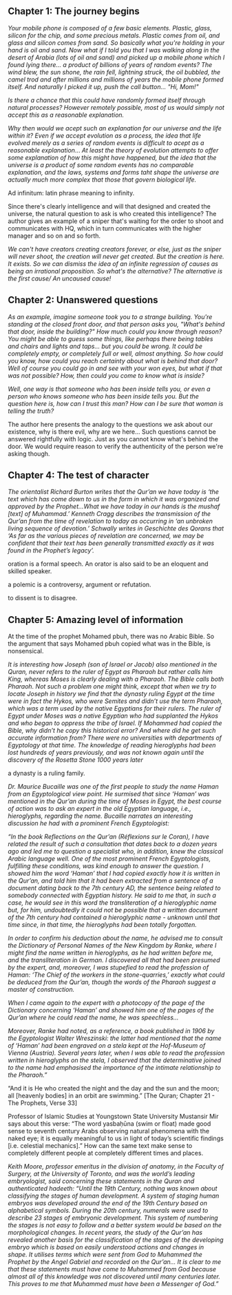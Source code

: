 ## Chapter 1: The journey begins

*Your mobile phone is composed of a few basic elements. Plastic, glass, silicon for the chip, and some precious metals. Plastic comes from oil, and glass and silicon comes from sand. So basically what you're holding in your hand is oil and sand. Now what if I told you that I was walking along in the desert of Arabia (lots of oil and sand) and picked up a mobile phone which I found lying there... a product of billions of years of random events? The wind blew, the sun shone, the rain fell, lightning struck, the oil bubbled, the camel trod and after millions and millions of years the mobile phone formed itself. And naturally I picked it up, push the call button... "Hi, Mom!"*

*Is there a chance that this could have randomly formed itself through natural processes? However remotely possible, most of us would simply not accept this as a reasonable explanation.*

*Why then would we acept such an explanation for our universe and the life within it? Even if we accept evolution as a process, the idea that life evolved merely as a series of random events is difficult to acept as a reasonable explanation*... *At least the theory of evolution attempts to offer some explanation of how this might have happened, but the idea that the universe is a product of some random events has no comparable explanation, and the laws, systems and forms taht shape the universe are actually much more complex that those that govern biological life.*

Ad infinitum: latin phrase meaning to infinity.

Since there's clearly intelligence and will that designed and created the universe, the natural question to ask is who created this intelligence? The author gives an example of a sniper that's waiting for the order to shoot and communicates with HQ, which in turn communicates with the higher manager and so on and so forth.

*We can't have creators creating creators forever, or else, just as the sniper will never shoot, the creation will never get created. But the creation is here. It exists. So we can dismiss the idea of an infinite regression of causes as being an irrational proposition.
So what's the alternative? The alternative is the first cause/ An uncaused cause!*

## Chapter 2: Unanswered questions
*As an example, imagine someone took you to a strange building. You're standing at the closed front door, and that person asks you, "What's behind that door, inside the building?" How much could you know through reason? You might be able to guess some things, like perhaps there being tables and chairs and lights and taps... but you could be wrong. It could be completely empty, or completely full or well, almost anything. So how could you know, how could you reach certainty about what is behind that door? Well of course you could go in and see with your won eyes, but what if that was not possible? How, then could you come to know what is inside?*

*Well, one way is that someone who has been inside tells you, or even a person who knows someone who has been inside tells you. But the question here is, how can I trust this man? How can I be sure that woman is telling the truth?*

The author here presents the analogy to the questions we ask about our existence, why is there evil, why are we here... Such questions cannot be answered rightfully with logic. Just as you cannot know what's behind the door. We would require reason to verify the authenticity of the person we're asking though.

## Chapter 4: The test of character
*The orientalist Richard Burton writes that the Qur’an we have today is ‘the text which has come down to us in the form in which it was organized and approved by the Prophet…What we have today in our hands is the mushaf \[text] of Muhammad.’ Kenneth Cragg describes the transmission of the Qur’an from the time of revelation to today as occurring in ‘an unbroken living sequence of devotion.’ Schwally writes in Geschichte des Qorans that ‘As far as the various pieces of revelation are concerned, we may be confident that their text has been generally transmitted exactly as it was found in the Prophet’s legacy’.*

oration is a formal speech. An orator is also said to be an eloquent and skilled speaker.

a polemic is a controversy, argument or refutation.

to dissent is to disagree.

## Chapter 5: Amazing level of information
At the time of the prophet Mohamed pbuh, there was no Arabic Bible. So the argument that says Mohamed pbuh copied what was in the Bible, is nonsensical.

*It is interesting how Joseph (son of Israel or Jacob) also mentioned in the Quran, never refers to the ruler of Egypt as Pharaoh but rather calls him King, whereas Moses is clearly dealing with a Pharaoh. The Bible calls both Pharaoh. Not such a problem one might think, except that when we try to locate Joseph in history we find that the dynasty ruling Egypt at the time were in fact the Hykos, who were Semites and didn’t use the term Pharaoh, which
was a term used by the native Egyptians for their rulers. The ruler of Egypt under Moses was a native Egyptian who had supplanted the Hykos and who began to oppress the tribe of Israel. If Mohammed had copied the Bible, why didn’t he copy this historical error? And where did he get such accurate information from? There were no universities with departments of Egyptology at that time. The knowledge of reading hieroglyphs had been lost hundreds of years previously, and was not known again until the discovery of the Rosetta Stone 1000 years later*

a dynasty is a ruling family.

*Dr. Maurice Bucaille was one of the first people to study the name Haman from an Egyptological view point. He surmised that since ‘Haman’ was mentioned in the Qur’an during the time of Moses in Egypt, the best course of action was to ask an expert in the old
Egyptian language, i.e., hieroglyphs, regarding the name. Bucaille narrates an interesting discussion he had with a prominent French Egyptologist:*

*“In the book Reflections on the Qur’an (Réflexions sur le Coran), I have related the result of such a consultation that dates back to a dozen years ago and led me to question a specialist who, in addition, knew the classical Arabic language well. One of the most
prominent French Egyptologists, fulfilling these conditions, was kind enough to answer the question. I showed him the word ‘Haman’ that I had copied exactly how it is written in the Qur’an, and told him that it had been extracted from a sentence of a document dating back to the 7th century AD, the sentence being related to somebody connected with Egyptian
history. He said to me that, in such a case, he would see in this word the transliteration of a hieroglyphic name but, for him, undoubtedly it could not be possible that a written document of the 7th century had contained a hieroglyphic name - unknown until that time
since, in that time, the hieroglyphs had been totally forgotten.*

*In order to confirm his deduction about the name, he advised me to consult the Dictionary of Personal Names of the New Kingdom by Ranke, where I might find the name written in hieroglyphs, as he had written before me, and the transliteration in German. I discovered all that had been presumed by the expert, and, moreover, I was stupefied to read the profession of Haman: ‘The Chief of the workers in the stone-quarries,’ exactly what could be deduced from the Qur’an, though the words of the Pharaoh suggest a master of construction.*

*When I came again to the expert with a photocopy of the page of the Dictionary concerning ‘Haman’ and showed him one of the pages of the Qur’an where he could read the name, he was speechless...*

*Moreover, Ranke had noted, as a reference, a book published in 1906 by the Egyptologist Walter Wreszinski: the latter had mentioned that the name of ‘Haman’ had been engraved on a stela kept at the Hof-Museum of Vienna (Austria). Several years later, when I was able to read the profession written in hieroglyphs on the stela, I observed that the determinative joined to the name had emphasised the importance of the intimate relationship to the Pharaoh.”*

“And it is He who created the night and the day and the sun and the moon; all \[heavenly bodies] in an orbit are swimming.”
\[The Quran; Chapter 21 - The Prophets, Verse 33]

Professor of Islamic Studies at Youngstown State University Mustansir Mir says about this verse:
“The word yasbaḥūna (swim or float) made good sense to seventh century Arabs observing natural phenomena with the naked eye; it is equally meaningful to us in light of today’s scientific findings \[i.e. celestial mechanics].”
How can the same text make sense to completely different people at completely different times and places.

*Keith Moore, professor emeritus in the division of anatomy, in the Faculty of Surgery, at the University of Toronto, and was the world’s leading embryologist, said concerning these statements in the Quran and authenticated hadeeth:
“Until the 19th Century, nothing was known about classifying the stages of human development. A system of staging human embryos was developed around the end of the 19th Century based on alphabetical symbols. During the 20th century, numerals were used to describe 23 stages of embryonic development. This system of numbering the stages is not easy to follow and a better system would be based on the morphological changes. In recent years, the study of the Qur’an has revealed another basis for the classification of the
stages of the developing embryo which is based on easily understood actions and changes in shape. It utilises terms which were sent from God to Muhammed the Prophet by the Angel Gabriel and recorded on the Qur’an... It is clear to me that these statements must have come to Muhammed from God because almost all of this knowledge was not discovered until many centuries later. This proves to me that Muhammed must have been a Messenger of God.”*

